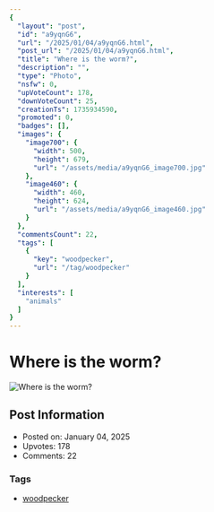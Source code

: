 ```yaml
---
{
  "layout": "post",
  "id": "a9yqnG6",
  "url": "/2025/01/04/a9yqnG6.html",
  "post_url": "/2025/01/04/a9yqnG6.html",
  "title": "Where is the worm?",
  "description": "",
  "type": "Photo",
  "nsfw": 0,
  "upVoteCount": 178,
  "downVoteCount": 25,
  "creationTs": 1735934590,
  "promoted": 0,
  "badges": [],
  "images": {
    "image700": {
      "width": 500,
      "height": 679,
      "url": "/assets/media/a9yqnG6_image700.jpg"
    },
    "image460": {
      "width": 460,
      "height": 624,
      "url": "/assets/media/a9yqnG6_image460.jpg"
    }
  },
  "commentsCount": 22,
  "tags": [
    {
      "key": "woodpecker",
      "url": "/tag/woodpecker"
    }
  ],
  "interests": [
    "animals"
  ]
}
---
```


# Where is the worm?

![Where is the worm?](/assets/media/a9yqnG6_image700.jpg)

## Post Information

- Posted on: January 04, 2025
- Upvotes: 178
- Comments: 22

### Tags

- [woodpecker](/tag/woodpecker)
